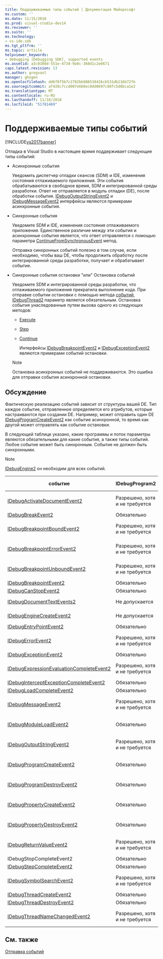 ```yaml
---
title: Поддерживаемые типы событий | Документация Майкрософт
ms.custom: ''
ms.date: 11/15/2016
ms.prod: visual-studio-dev14
ms.reviewer: ''
ms.suite: ''
ms.technology:
- vs-ide-sdk
ms.tgt_pltfrm: ''
ms.topic: article
helpviewer_keywords:
- debugging [Debugging SDK], supported events
ms.assetid: a3c0386d-551e-4734-9a0c-368d1c2e6671
caps.latest.revision: 13
ms.author: gregvanl
manager: ghogen
ms.openlocfilehash: dd6f8f5b7c2782bb908538426cb531db216b72fb
ms.sourcegitcommit: af428c7ccd007e668ec0dd8697c88fc5d8bca1e2
ms.translationtype: MT
ms.contentlocale: ru-RU
ms.lasthandoff: 11/16/2018
ms.locfileid: "51781469"
---
```

# <a name="supported-event-types"></a>Поддерживаемые типы событий
[!INCLUDE[vs2017banner](../../includes/vs2017banner.md)]

Отладка в Visual Studio в настоящее время поддерживает следующие типы событий:  
  
- Асинхронные события  
  
   Уведомить диспетчер отладки сеансов (SDM) и IDE, изменения состояния отлаживаемого приложения. Эти события обрабатываются в свободное время, SDM и интегрированной среды разработки. Ответ не отправляется в модуль отладки (DE), после обработки события. [IDebugOutputStringEvent2](../../extensibility/debugger/reference/idebugoutputstringevent2.md) и [IDebugMessageEvent2](../../extensibility/debugger/reference/idebugmessageevent2.md) интерфейсы являются примерами асинхронные события.  
  
- Синхронные события  
  
   Уведомите SDM и IDE, изменения состояния отлаживаемого приложения. Единственное различие между эти события и асинхронные события является, что ответ отправляется с помощью параметра [ContinueFromSynchronousEvent](../../extensibility/debugger/reference/idebugengine2-continuefromsynchronousevent.md) метод.  
  
   Отправка синхронных событий полезно в том случае, если необходимо, чтобы ваш DE, чтобы продолжить обработку после интегрированной среды разработки, получает и обрабатывает событие.  
  
- Синхронные события остановки "или" Остановка событий  
  
   Уведомите SDM и интегрированной среды разработки, что отлаживаемого приложения прекратила выполнение кода. При отправке событии остановки с помощью метода [событий](../../extensibility/debugger/reference/idebugeventcallback2-event.md), [IDebugThread2](../../extensibility/debugger/reference/idebugthread2.md) параметр является обязательным. Остановка события унаследованные путем вызова одного из следующих методов:  
  
  - [Execute](../../extensibility/debugger/reference/idebugprogram2-execute.md)  
  
  - [Step](../../extensibility/debugger/reference/idebugprogram2-step.md)  
  
  - [Continue](../../extensibility/debugger/reference/idebugprogram2-continue.md)  
  
    Интерфейсы [IDebugBreakpointEvent2](../../extensibility/debugger/reference/idebugbreakpointevent2.md) и [IDebugExceptionEvent2](../../extensibility/debugger/reference/idebugexceptionevent2.md) являются примерами событий остановки.  
  
  > [!NOTE]
  >  Остановка асинхронных событий не поддерживаются. Это ошибка для отправки события асинхронной остановки.  
  
## <a name="discussion"></a>Обсуждение  
 Фактическую реализацию событий зависит от структуры вашей DE. Тип каждое событие, отправленное определяется его атрибутов, которые настраиваются при создании DE. Например, может отправить один DE [IDebugProgramCreateEvent2](../../extensibility/debugger/reference/idebugprogramcreateevent2.md) как событие асинхронной, то время как другой может отправлять как событие остановки.  
  
 В следующей таблице указано, какие программы и поток параметры являются обязательными для какие события, а также типы событий. Любое событие может быть синхронным. Событие не должен быть синхронными.  
  
> [!NOTE]
>  [IDebugEngine2](../../extensibility/debugger/reference/idebugengine2.md) он необходим для всех событий.  
  
|событие|IDebugProgram2|IDebugThread2|События остановки|  
|-----------|--------------------|-------------------|---------------------|  
|[IDebugActivateDocumentEvent2](../../extensibility/debugger/reference/idebugactivatedocumentevent2.md)|Разрешено, хотя и не требуется|Разрешено, хотя и не требуется|Нет|  
|[IDebugBreakEvent2](../../extensibility/debugger/reference/idebugbreakevent2.md)|Обязательно|Обязательно|Да|  
|[IDebugBreakpointBoundEvent2](../../extensibility/debugger/reference/idebugbreakpointboundevent2.md)|Разрешено, хотя и не требуется|Разрешено, хотя и не требуется|Нет|  
|[IDebugBreakpointErrorEvent2](../../extensibility/debugger/reference/idebugbreakpointerrorevent2.md)|Разрешено, хотя и не требуется|Разрешено, хотя и не требуется|Нет|  
|[IDebugBreakpointUnboundEvent2](../../extensibility/debugger/reference/idebugbreakpointunboundevent2.md)|Разрешено, хотя и не требуется|Разрешено, хотя и не требуется|Нет|  
|[IDebugBreakpointEvent2](../../extensibility/debugger/reference/idebugbreakpointevent2.md)|Обязательно|Обязательно|Да|  
|[IDebugCanStopEvent2](../../extensibility/debugger/reference/idebugcanstopevent2.md)|Обязательно|Обязательно|Нет|  
|[IDebugDocumentTextEvents2](../../extensibility/debugger/reference/idebugdocumenttextevents2.md)|Не допускается|Не допускается|Нет|  
|[IDebugEngineCreateEvent2](../../extensibility/debugger/reference/idebugenginecreateevent2.md)|Не допускается|Не допускается|Нет|  
|[IDebugEntryPointEvent2](../../extensibility/debugger/reference/idebugentrypointevent2.md)|Обязательно|Обязательно|Да|  
|[IDebugErrorEvent2](../../extensibility/debugger/reference/idebugerrorevent2.md)|Разрешено, хотя и не требуется|Разрешено, хотя и не требуется|Может быть|  
|[IDebugExceptionEvent2](../../extensibility/debugger/reference/idebugexceptionevent2.md)|Обязательно|Обязательно|Да|  
|[IDebugExpressionEvaluationCompleteEvent2](../../extensibility/debugger/reference/idebugexpressionevaluationcompleteevent2.md)|Разрешено, хотя и не требуется|Разрешено, хотя и не требуется|Может быть|  
|[IDebugInterceptExceptionCompleteEvent2](../../extensibility/debugger/reference/idebuginterceptexceptioncompleteevent2.md)|Обязательно|Обязательно|Да|  
|[IDebugLoadCompleteEvent2](../../extensibility/debugger/reference/idebugloadcompleteevent2.md)|Обязательно|Обязательно|Да|  
|[IDebugMessageEvent2](../../extensibility/debugger/reference/idebugmessageevent2.md)|Разрешено, хотя и не требуется|Разрешено, хотя и не требуется|Может быть|  
|[IDebugModuleLoadEvent2](../../extensibility/debugger/reference/idebugmoduleloadevent2.md)|Обязательно|Разрешено, хотя и не требуется|Нет|  
|[IDebugOutputStringEvent2](../../extensibility/debugger/reference/idebugoutputstringevent2.md)|Разрешено, хотя и не требуется|Разрешено, хотя и не требуется|Нет|  
|[IDebugProgramCreateEvent2](../../extensibility/debugger/reference/idebugprogramcreateevent2.md)|Обязательно|Разрешено, хотя и не требуется|Нет|  
|[IDebugProgramDestroyEvent2](../../extensibility/debugger/reference/idebugprogramdestroyevent2.md)|Обязательно|Разрешено, хотя и не требуется|Нет|  
|[IDebugPropertyCreateEvent2](../../extensibility/debugger/reference/idebugpropertycreateevent2.md)|Обязательно|Разрешено, хотя и не требуется|Нет|  
|[IDebugPropertyDestroyEvent2](../../extensibility/debugger/reference/idebugpropertydestroyevent2.md)|Обязательно|Разрешено, хотя и не требуется|Нет|  
|[IDebugReturnValueEvent2](../../extensibility/debugger/reference/idebugreturnvalueevent2.md)|Разрешено, хотя и не требуется|Разрешено, хотя и не требуется|Нет|  
|IDebugStopCompleteEvent2|Обязательно|Обязательно|Да|  
|[IDebugStepCompleteEvent2](../../extensibility/debugger/reference/idebugstepcompleteevent2.md)|Обязательно|Обязательно|Да|  
|[IDebugSymbolSearchEvent2](../../extensibility/debugger/reference/idebugsymbolsearchevent2.md)|Разрешено, хотя и не требуется|Разрешено, хотя и не требуется|Нет|  
|[IDebugThreadCreateEvent2](../../extensibility/debugger/reference/idebugthreadcreateevent2.md)|Обязательно|Обязательно|Нет|  
|[IDebugThreadDestroyEvent2](../../extensibility/debugger/reference/idebugthreaddestroyevent2.md)|Обязательно|Обязательно|Нет|  
|[IDebugThreadNameChangedEvent2](../../extensibility/debugger/reference/idebugthreadnamechangedevent2.md)|Разрешено, хотя и не требуется|Разрешено, хотя и не требуется|Нет|  
  
## <a name="see-also"></a>См. также  
 [Отправка событий](../../extensibility/debugger/sending-events.md)

